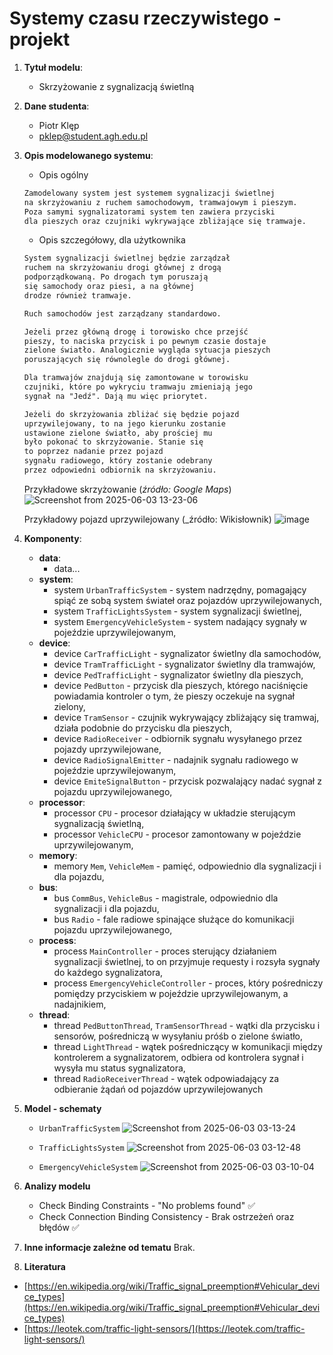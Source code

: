 # Systemy czasu rzeczywistego - projekt

1. **Tytuł modelu**:
    - Skrzyżowanie z sygnalizacją świetlną

2. **Dane studenta**:
    - Piotr Klęp
    - <pklep@student.agh.edu.pl>

3. **Opis modelowanego systemu**:
    - Opis ogólny

    ```txt
    Zamodelowany system jest systemem sygnalizacji świetlnej
    na skrzyżowaniu z ruchem samochodowym, tramwajowym i pieszym.
    Poza samymi sygnalizatorami system ten zawiera przyciski
    dla pieszych oraz czujniki wykrywające zbliżające się tramwaje.
    ```

    - Opis szczegółowy, dla użytkownika

    ```txt
    System sygnalizacji świetlnej będzie zarządzał
    ruchem na skrzyżowaniu drogi głównej z drogą
    podporządkowaną. Po drogach tym poruszają
    się samochody oraz piesi, a na głównej
    drodze również tramwaje.

    Ruch samochodów jest zarządzany standardowo.

    Jeżeli przez główną drogę i torowisko chce przejść
    pieszy, to naciska przycisk i po pewnym czasie dostaje
    zielone światło. Analogicznie wygląda sytuacja pieszych
    poruszających się równolegle do drogi głównej.

    Dla tramwajów znajdują się zamontowane w torowisku
    czujniki, które po wykryciu tramwaju zmieniają jego
    sygnał na "Jedź". Dają mu więc priorytet.

    Jeżeli do skrzyżowania zbliżać się będzie pojazd
    uprzywilejowany, to na jego kierunku zostanie
    ustawione zielone światło, aby prościej mu
    było pokonać to skrzyżowanie. Stanie się
    to poprzez nadanie przez pojazd
    sygnału radiowego, który zostanie odebrany
    przez odpowiedni odbiornik na skrzyżowaniu.
    ```

    Przykładowe skrzyżowanie (_źródło: Google Maps_)
   ![Screenshot from 2025-06-03 13-23-06](https://github.com/user-attachments/assets/694396a5-5f10-4772-baef-3c02791ab7a6)

    Przykładowy pojazd uprzywilejowany (_źródło: Wikisłownik)
    ![image](https://github.com/user-attachments/assets/e160ba80-7e08-42d2-8d24-1629c221fb5e)

5. **Komponenty**:
    - **data**:
        - data...
    - **system**:
        - system `UrbanTrafficSystem` - system nadrzędny, pomagający spiąć ze sobą system świateł oraz pojazdów uprzywilejowanych,
        - system `TrafficLightsSystem` - system sygnalizacji świetlnej,
        - system `EmergencyVehicleSystem` - system nadający sygnały w pojeździe uprzywilejowanym,
    - **device**:
        - device `CarTrafficLight` - sygnalizator świetlny dla samochodów,
        - device `TramTrafficLight` - sygnalizator świetlny dla tramwajów,
        - device `PedTrafficLight` - sygnalizator świetlny dla pieszych,
        - device `PedButton` - przycisk dla pieszych, którego naciśnięcie powiadamia kontroler o tym, że pieszy oczekuje na sygnał zielony,
        - device `TramSensor` - czujnik wykrywający zbliżający się tramwaj, działa podobnie do przycisku dla pieszych,
        - device `RadioReceiver` - odbiornik sygnału wysyłanego przez pojazdy uprzywilejowane,
        - device `RadioSignalEmitter` - nadajnik sygnału radiowego w pojeździe uprzywilejowanym,
        - device `EmiteSignalButton` - przycisk pozwalający nadać sygnał z pojazdu uprzywilejowanego,
    - **processor**:
        - processor `CPU` - procesor działający w układzie sterującym sygnalizacją świetlną,
        - processor `VehicleCPU` - procesor zamontowany w pojeździe uprzywilejowanym,
    - **memory**:
        - memory `Mem`, `VehicleMem` - pamięć, odpowiednio dla sygnalizacji i dla pojazdu,
    - **bus**:
        - bus `CommBus`, `VehicleBus` - magistrale, odpowiednio dla sygnalizacji i dla pojazdu,
        - bus `Radio` - fale radiowe spinające służące do komunikacji pojazdu uprzywilejowanego,
    - **process**:
        - process `MainController` - proces sterujący działaniem sygnalizacji świetlnej, to on przyjmuje requesty i rozsyła sygnały do każdego sygnalizatora,
        - process `EmergencyVehicleController` - proces, który pośredniczy pomiędzy przyciskiem w pojeździe uprzywilejowanym, a nadajnikiem,
    - **thread**:
        - thread `PedButtonThread`, `TramSensorThread` - wątki dla przycisku i sensorów, pośredniczą w wysyłaniu próśb o zielone światło,
        - thread `LightThread` - wątek pośredniczący w komunikacji między kontrolerem a sygnalizatorem, odbiera od kontrolera sygnał i wysyła mu status sygnalizatora,
        - thread `RadioReceiverThread` - wątek odpowiadający za odbieranie żądań od pojazdów uprzywilejowanych
  
7. **Model - schematy**
   - `UrbanTrafficSystem`
     ![Screenshot from 2025-06-03 03-13-24](https://github.com/user-attachments/assets/e218a097-983d-4473-b1a2-224142532c33)

   - `TrafficLightsSystem`
    ![Screenshot from 2025-06-03 03-12-48](https://github.com/user-attachments/assets/60668034-4020-4ba6-98f1-78b692676938)

     
   - `EmergencyVehicleSystem`
   ![Screenshot from 2025-06-03 03-10-04](https://github.com/user-attachments/assets/bda19caa-292e-4558-ba7f-70a90d7d9095)

8. **Analizy modelu**
   - Check Binding Constraints - "No problems found" ✅
   - Check Connection Binding Consistency - Brak ostrzeżeń oraz błędów ✅
  
9. **Inne informacje zależne od tematu**
    Brak.

10. **Literatura**
   - [https://en.wikipedia.org/wiki/Traffic_signal_preemption#Vehicular_device_types](https://en.wikipedia.org/wiki/Traffic_signal_preemption#Vehicular_device_types)
   - [https://leotek.com/traffic-light-sensors/](https://leotek.com/traffic-light-sensors/)
